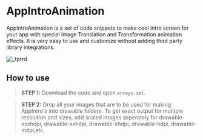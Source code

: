 # AppIntroAnimation
AppIntroAnimation is a set of code snippets to make cool intro screen for your app with special Image Translation and Transformation animation effects. It is very easy to use and customize without adding third party library integrations.

![_tprrd](https://cloud.githubusercontent.com/assets/11768239/9000209/70d5e3a6-3761-11e5-8c04-c83b5bca33f5.gif)


How to use
----------

> **STEP 1:** Download the code and open `arrays.xml`.

> **STEP 2:** Drop all your images that are to be used for making AppIntro's into drawable folders. To get exact output for multiple resolution and sizes, add scaled images seperately for drawable-xxxhdpi, drawable-xxhdpi, drawable-xhdpi, drawable-hdpi, drawable-mdpi,etc.

